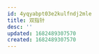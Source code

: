 ```yaml
---
id: 4yqyabpt03e2kulfndj2mle
title: 双指针
desc: ''
updated: 1682489307570
created: 1682489307570
---
```

